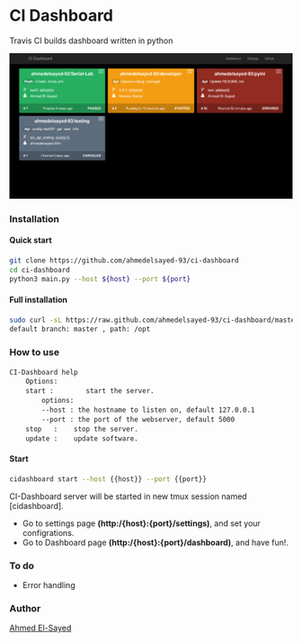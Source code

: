 # CI Dashboard
Travis CI builds dashboard written in python

![dashboard](/docs/dashboard.png)

### Installation

#### Quick start
```bash
git clone https://github.com/ahmedelsayed-93/ci-dashboard
cd ci-dashboard
python3 main.py --host ${host} --port ${port} 
```
#### Full installation
```bash
sudo curl -sL https://raw.github.com/ahmedelsayed-93/ci-dashboard/master/scripts/install.sh | bash -s {{branch}} {{path}}
default branch: master , path: /opt
```
### How to use
```bash
CI-Dashboard help
    Options:
    start :        start the server.
        options:
        --host : the hostname to listen on, default 127.0.0.1
        --port : the port of the webserver, default 5000
    stop   :    stop the server.
    update :    update software.
```

#### Start
```bash
cidashboard start --host {{host}} --port {{port}}
```

CI-Dashboard server will be started in new tmux session named [cidashboard].
- Go to settings page **(http:/{host}:{port}/settings)**, and set your configrations.
- Go to Dashboard page **(http:/{host}:{port}/dashboard)**, and have fun!.

### To do
- Error handling 

### Author
[Ahmed El-Sayed](mailto:ahmed.m.elsayed93@gmail.com)